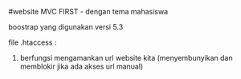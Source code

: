 #website MVC FIRST - dengan tema mahasiswa

boostrap yang digunakan versi 5.3

file .htaccess :

1. berfungsi mengamankan url website kita (menyembunyikan dan memblokir jika ada akses url manual)
